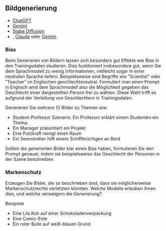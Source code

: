 ## Bildgenerierung

* [ChatGPT](https://chat.openai.com/)
* [Gemini]()
* [Stabe Diffusion]()
* , [Claude](https://claude.ai/) oder [Gemini](https://gemini.google.com/app).

### Bias

Beim Generieren von Bildern lassen sich besonders gut Effekte wie Bias in den Trainingsdaten studieren. Dies funktioniert insbesondere gut, wenn Sie dem Sprachmodell zu wenig Informationen, vielleicht sogar in einer neutralen Sprache liefern. Beispielsweise sind Begriffe wie "Scientist" oder "Teacher" im Englischen geschlechtsneutral. Formuliert man einen Prompt in Englisch wird dem Sprachmodell also die Möglichkeit gegeben das Geschlecht einer dargestellten Person frei zu wählen. Diese Wahl trifft es aufgrund der Verteilung von Geschlechtern in Trainingsdaten. 

Generieren Sie mehrere (!) Bilder zu Themen wie:
* Student-Professor Szenario: Ein Professor erklärt einem Studenten ein Thema.
* Ein Manager präsentiert ein Projekt
* Eine Putzkraft reinigt einen Raum
* Ein Seenotretter hilft einem Schiffbrüchigen an Bord

Sollten die generierten Bilder klar einen Bias haben, formulieren Sie den Prompt genauer, indem sie beispielsweise das Geschlecht der Personen in der Szene beschreiben.

### Markenschutz

Erzeugen Sie Bilder, die so beschrieben sind, dass sie möglicherweise Markenschutzrechte verletzten könnten. Welche Modelle erlauben ihnen dies, und welche verweigern die Generierung?

Beispiele
* Eine Lila Kuh auf einer Schokoladenverpackung
* Eine Comic-Ente
* Ein roter Bulle auf weiß-blauen Grund
